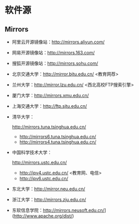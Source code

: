 # 软件源

## Mirrors

- 阿里云开源镜像站：<http://mirrors.aliyun.com/>

- 网易开源镜像站：<http://mirrors.163.com/>

- 搜狐开源镜像站：<http://mirrors.sohu.com/>

- 北京交通大学：<http://mirror.bjtu.edu.cn/> <教育网荐>

- 兰州大学：<http://mirror.lzu.edu.cn/> <西北高校FTP搜索引擎>

- 厦门大学：<http://mirrors.xmu.edu.cn/>

- 上海交通大学：<http://ftp.sjtu.edu.cn/>

- 清华大学：

  http://mirrors.tuna.tsinghua.edu.cn/

  - <http://mirrors6.tuna.tsinghua.edu.cn/>
  - <http://mirrors4.tuna.tsinghua.edu.cn/>

- 中国科学技术大学：

  http://mirrors.ustc.edu.cn/

  - <http://ipv4.ustc.edu.cn/> <教育网、电信>
  - <http://ipv6.ustc.edu.cn/> <IPv6 only>

- 东北大学：<http://mirror.neu.edu.cn/>

- 浙江大学：<http://mirrors.zju.edu.cn/>

- 东软信息学院：<http://mirrors.neusoft.edu.cn/>](http://www.apache.org/dist/)